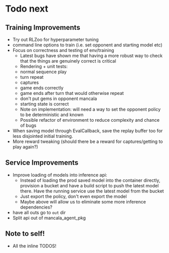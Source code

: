 # Todo next

## Training Improvements
* Try out RLZoo for hyperparameter tuning
* command line options to train (i.e. set opponent and starting model etc)
* Focus on correctness and testing of env/training
    - Latest bugs have shown me that having a more robust way to check that the things are genuinely correct is critical
    - Rendering + unit tests:
    - normal sequence play
    - turn repeat
    - captures
    - game ends correctly
    - game ends after turn that would otherwise repeat
    - don't put gems in opponent mancala
    - starting state is correct
    - Note on implementation: will need a way to set the opponent policy to be deterministic and known
    - Possible refactor of environment to reduce complexity and chance of bugs
* When saving model through EvalCallback, save the replay buffer too for less disjointed initial training.
* More reward tweaking (should there be a reward for captures/getting to play again?)

## Service Improvements
* Improve loading of models into inference api:
    - Instead of loading the prod saved model into the container directly, provision a bucket and have a build script to push the latest model there. Have the running service use the latest model from the bucket
    - Just export the policy, don't even export the model
    - Maybe above will allow us to eliminate some more inference dependencies?
* have all outs go to `out` dir
* Split api out of mancala_agent_pkg


## Note to self!
* All the inline TODOS!
